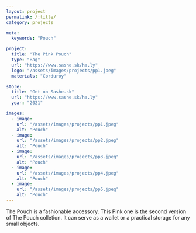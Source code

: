 ```yaml
---
layout: project
permalink: /:title/
category: projects

meta:
  keywords: "Pouch"

project:
  title: "The Pink Pouch"
  type: "Bag"
  url: "https://www.sashe.sk/ha.ly"
  logo: "/assets/images/projects/pp1.jpeg"
  materials: "Corduroy"

store:
  title: "Get on Sashe.sk"
  url: "https://www.sashe.sk/ha.ly"
  year: "2021"

images:
  - image:
    url: "/assets/images/projects/pp1.jpeg"
    alt: "Pouch"
  - image:
    url: "/assets/images/projects/pp2.jpeg"
    alt: "Pouch"
  - image:
    url: "/assets/images/projects/pp3.jpeg"
    alt: "Pouch"
  - image:
    url: "/assets/images/projects/pp4.jpeg"
    alt: "Pouch"
  - image:
    url: "/assets/images/projects/pp5.jpeg"
    alt: "Pouch"
---
```

<p>
  The Pouch is a fashionable accessory. This Pink one is the second version of The Pouch colletion.
  It can serve as a wallet or a practical storage for any small objects.
</p>
